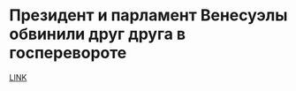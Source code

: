 # Президент и парламент Венесуэлы обвинили друг друга в госперевороте



[LINK](https://varlamov.ru/2030888.html)